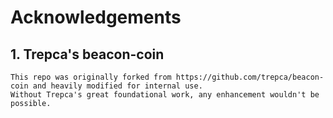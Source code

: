 # Acknowledgements

## 1. Trepca's beacon-coin


```
This repo was originally forked from https://github.com/trepca/beacon-coin and heavily modified for internal use.
Without Trepca's great foundational work, any enhancement wouldn't be possible.
```